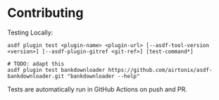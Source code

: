 # Contributing

Testing Locally:

```shell
asdf plugin test <plugin-name> <plugin-url> [--asdf-tool-version <version>] [--asdf-plugin-gitref <git-ref>] [test-command*]

# TODO: adapt this
asdf plugin test bankdownloader https://github.com/airtonix/asdf-bankdownloader.git "bankdownloader --help"
```

Tests are automatically run in GitHub Actions on push and PR.
